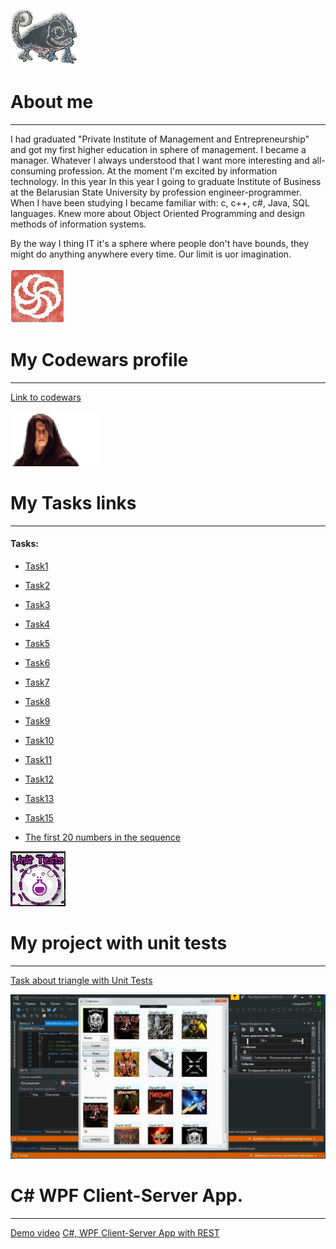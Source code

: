 ![chameleon](/assets/img/cham.png)                  
# About me
--------------------------------------------------------------------------------    
I had graduated "Private Institute of Management and Entrepreneurship"
and got my first higher education in sphere of management. I became a manager.
Whatever I always understood that I want more interesting and all-consuming 
profession. At the moment I'm excited by information technology. In this year 
In this year I going to graduate Institute of Business at the Belarusian State 
University  by profession engineer-programmer. When I have been studying I became
familiar with: c, c++, c#, Java, SQL languages. Knew more about Object Oriented 
Programming and design methods of information systems. 

By the way I thing IT it's a sphere where
people don't have bounds, they might do anything anywhere every time. Our limit 
is uor imagination. 


 
![code](/assets/img/code.png) 
# My Codewars profile
--------------------------------------------------------------------------------

[Link to codewars](https://www.codewars.com/users/StwUser/completed)



![Padawans](/assets/img/padawan.png)
# My Tasks links
--------------------------------------------------------------------------------

#### Tasks: 

*   [Task1](https://github.com/StwUser/Task1)
*   [Task2](https://github.com/StwUser/Task2)   
*	[Task3](https://github.com/StwUser/Task3)	
*	[Task4](https://github.com/StwUser/Task4)
*	[Task5](https://github.com/StwUser/Task5)		
*	[Task6](https://github.com/StwUser/Task6)		
*	[Task7](https://github.com/StwUser/Task7)   
*	[Task8](https://github.com/StwUser/Task8)    
*	[Task9](https://github.com/StwUser/Task9)  
*	[Task10](https://github.com/StwUser/Task10) 
*	[Task11](https://github.com/StwUser/Task11)   
*	[Task12](https://github.com/StwUser/Task12)
*	[Task13](https://github.com/StwUser/Task13)
*	[Task15](https://github.com/StwUser/Task15)	



*	[ The first 20 numbers in the sequence](https://github.com/StwUser/TheFirst20namesInTheSequence)


![UnitTests](/assets/img/unit.png)
# My project with unit tests
--------------------------------------------------------------------------------		

[Task about triangle with Unit Tests](https://github.com/StwUser/TriangleUnitTestTask)	


![](/assets/img/rest.jpg)
# С# WPF Client-Server App.
--------------------------------------------------------------------------------		
[Demo video](https://yadi.sk/i/ZBRC8WCTL01e0Q)
[C#, WPF Client-Server App with REST](https://github.com/StwUser/C-WpfRestCilent-Server)	